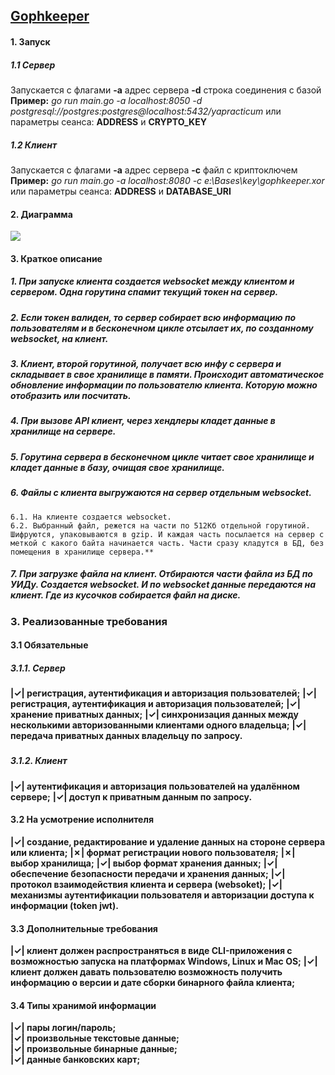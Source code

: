 ## [**Gophkeeper**](https://github.com/andynikk/gophkeeper)

#### **1. Запуск**
##### **1.1 Сервер**
Запускается с флагами **-a** адрес сервера **-d** строка соединения с базой
**Пример:** *go run main.go -a localhost:8050 -d postgresql://postgres:postgres@localhost:5432/yapracticum*
или параметры сеанса: **ADDRESS** и **CRYPTO_KEY**

##### **1.2 Клиент**
Запускается с флагами **-a** адрес сервера **-c** файл с криптоключем
**Пример:** *go run main.go -a localhost:8080 -c e:\\Bases\\key\\gophkeeper.xor*
или параметры сеанса: **ADDRESS** и **DATABASE_URI**
####
####
#### **2. Диаграмма**
![](https://33333.cdn.cke-cs.com/kSW7V9NHUXugvhoQeFaf/images/12d58ea9f17103acacda7080e3314d30351ccfd98a290de3.jpg)
####
####
#### **3. Краткое описание**
##### 1\. При запуске клиента создается websocket между клиентом и сервером. Одна горутина спамит текущий токен на сервер.

##### 2\. Если токен валиден, то сервер собирает всю информацию по пользователям и в бесконечном цикле отсылает их, по созданному websocket, на клиент.

##### 3\. Клиент, второй горутиной, получает всю инфу с сервера и складывает в свое хранилище в памяти. Происходит автоматическое обновление информации по пользователю клиента. Которую можно отобразить или посчитать.

##### 4\. При вызове API клиент, через хендлеры кладет данные в хранилище на сервере.

##### 5\. Горутина сервера в бесконечном цикле читает свое хранилище и кладет данные в базу, очищая свое хранилище.

##### 6\. Файлы с клиента выгружаются на сервер отдельным websocket.  
    6.1. На клиенте создается websocket.
    6.2. Выбранный файл, режется на части по 512Кб отдельной горутиной. Шифруются, упаковываются в gzip. И каждая часть посылается на сервер с меткой с какого байта начинается часть. Части сразу кладутся в БД, без помещения в хранилище сервера.**
##### 7\. При загрузке файла на клиент. Отбираются части файла из БД по УИДу. Создается websocket. И по websocket данные передаются на клиент. Где из кусочков собирается файл на диске.
####
####
### **3. Реализованные требования**
#### 
#### **3.1 Обязательные**
##### **3.1.1. Сервер**
**|&check;| регистрация, аутентификация и авторизация пользователей;**
**|&check;| регистрация, аутентификация и авторизация пользователей;**
**|&check;| хранение приватных данных;**
**|&check;| синхронизация данных между несколькими авторизованными клиентами одного владельца;**
**|&check;| передача приватных данных владельцу по запросу.**
#####
##### **3.1.2. Клиент**
**|&check;| аутентификация и авторизация пользователей на удалённом сервере;**
**|&check;| доступ к приватным данным по запросу.**
#### 
#### **3.2 На усмотрение исполнителя**
**|&check;| создание, редактирование и удаление данных на стороне сервера или клиента;**
**|&cross;| формат регистрации нового пользователя;**
**|&cross;| выбор хранилища;**
**|&check;| выбор формат хранения данных;**
**|&check;| обеспечение безопасности передачи и хранения данных;**
**|&check;| протокол взаимодействия клиента и сервера (websoket);**
**|&check;| механизмы аутентификации пользователя и авторизации доступа к информации (token jwt).**
#### 
#### **3.3 Дополнительные требования**
**|&check;| клиент должен распространяться в виде CLI-приложения с возможностью запуска на платформах Windows, Linux и Mac OS;**
**|&check;| клиент должен давать пользователю возможность получить информацию о версии и дате сборки бинарного файла клиента;**
#### 
#### **3.4 Типы хранимой информации**  
**|&check;| пары логин/пароль;**  
**|&check;| произвольные текстовые данные;**  
**|&check;| произвольные бинарные данные;**  
**|&check;| данные банковских карт;**  
